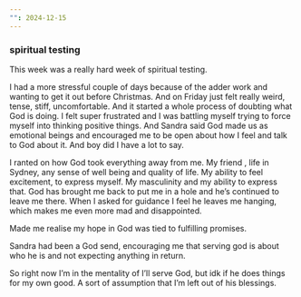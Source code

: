 ```yaml
---
"": 2024-12-15
---
```

### spiritual testing

This week was a really hard week of spiritual testing.

I had a more stressful couple of days because of the adder work and wanting to get it out before Christmas. And on Friday just felt really weird, tense, stiff, uncomfortable. And it started a whole process of doubting what God is doing. I felt super frustrated and I was battling myself trying to force myself into thinking positive things. And Sandra said God made us as emotional beings and encouraged me to be open about how I feel and talk to God about it. And boy did I have a lot to say.

I ranted on how God took everything away from me. My friend , life in Sydney, any sense of well being and quality of life. My ability to feel excitement, to express myself. My masculinity and my ability to express that. God has brought me back to put me in a hole and he’s continued to leave me there. When I asked for guidance I feel he leaves me hanging, which makes me even more mad and disappointed.

Made me realise my hope in God was tied to fulfilling promises.

Sandra had been a God send, encouraging me that serving god is about who he is and not expecting anything in return.

So right now I’m in the mentality of I’ll serve God, but idk if he does things for my own good. A sort of assumption that I’m left out of his blessings.